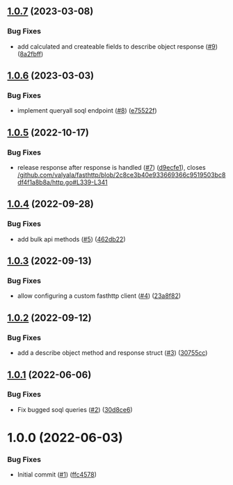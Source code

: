 ## [1.0.7](https://github.com/catalystsquad/salesforce-utils/compare/v1.0.6...v1.0.7) (2023-03-08)


### Bug Fixes

* add calculated and createable fields to describe object response ([#9](https://github.com/catalystsquad/salesforce-utils/issues/9)) ([8a2fbff](https://github.com/catalystsquad/salesforce-utils/commit/8a2fbff572603171061ce1ce45af04a57d2be577))

## [1.0.6](https://github.com/catalystsquad/salesforce-utils/compare/v1.0.5...v1.0.6) (2023-03-03)


### Bug Fixes

* implement queryall soql endpoint ([#8](https://github.com/catalystsquad/salesforce-utils/issues/8)) ([e75522f](https://github.com/catalystsquad/salesforce-utils/commit/e75522fecb3f6e0464a3865794c7ec4e459b81c5))

## [1.0.5](https://github.com/catalystsquad/salesforce-utils/compare/v1.0.4...v1.0.5) (2022-10-17)


### Bug Fixes

* release response after response is handled ([#7](https://github.com/catalystsquad/salesforce-utils/issues/7)) ([d9ecfe1](https://github.com/catalystsquad/salesforce-utils/commit/d9ecfe18362699fc28e0cbb46ab6f87d5d180841)), closes [/github.com/valyala/fasthttp/blob/2c8ce3b40e933669366c9519503bc8df4f1a8b8a/http.go#L339-L341](https://github.com//github.com/valyala/fasthttp/blob/2c8ce3b40e933669366c9519503bc8df4f1a8b8a/http.go/issues/L339-L341)

## [1.0.4](https://github.com/catalystsquad/salesforce-utils/compare/v1.0.3...v1.0.4) (2022-09-28)


### Bug Fixes

* add bulk api methods ([#5](https://github.com/catalystsquad/salesforce-utils/issues/5)) ([462db22](https://github.com/catalystsquad/salesforce-utils/commit/462db22d95d91b05837f100e594fcd3bfb41f84e))

## [1.0.3](https://github.com/catalystsquad/salesforce-utils/compare/v1.0.2...v1.0.3) (2022-09-13)


### Bug Fixes

* allow configuring a custom fasthttp client ([#4](https://github.com/catalystsquad/salesforce-utils/issues/4)) ([23a8f82](https://github.com/catalystsquad/salesforce-utils/commit/23a8f826f43b3af714453d3c037bc6d46dda26f7))

## [1.0.2](https://github.com/catalystsquad/salesforce-utils/compare/v1.0.1...v1.0.2) (2022-09-12)


### Bug Fixes

* add a describe object method and response struct ([#3](https://github.com/catalystsquad/salesforce-utils/issues/3)) ([30755cc](https://github.com/catalystsquad/salesforce-utils/commit/30755cc6c10ff655a2920e3e13cac23982551d0d))

## [1.0.1](https://github.com/catalystsquad/salesforce-utils/compare/v1.0.0...v1.0.1) (2022-06-06)


### Bug Fixes

* Fix bugged soql queries ([#2](https://github.com/catalystsquad/salesforce-utils/issues/2)) ([30d8ce6](https://github.com/catalystsquad/salesforce-utils/commit/30d8ce608ce4a4253806f6956d44197c3dc34c63))

# 1.0.0 (2022-06-03)


### Bug Fixes

* Initial commit ([#1](https://github.com/catalystsquad/salesforce-utils/issues/1)) ([ffc4578](https://github.com/catalystsquad/salesforce-utils/commit/ffc45786111974a8532cd2659d775f3143b3a0cb))
